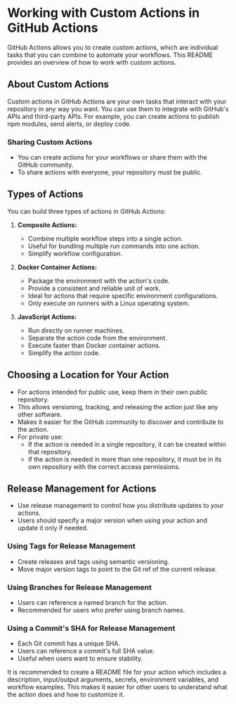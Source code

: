 # Working with Custom Actions in GitHub Actions

GitHub Actions allows you to create custom actions, which are individual tasks that you can combine to automate your workflows. This README provides an overview of how to work with custom actions.

## About Custom Actions

Custom actions in GitHub Actions are your own tasks that interact with your repository in any way you want. You can use them to integrate with GitHub's APIs and third-party APIs. For example, you can create actions to publish npm modules, send alerts, or deploy code.

### Sharing Custom Actions

-   You can create actions for your workflows or share them with the GitHub community.
-   To share actions with everyone, your repository must be public.

## Types of Actions

You can build three types of actions in GitHub Actions:

1. **Composite Actions:**

    - Combine multiple workflow steps into a single action.
    - Useful for bundling multiple run commands into one action.
    - Simplify workflow configuration.

2. **Docker Container Actions:**

    - Package the environment with the action's code.
    - Provide a consistent and reliable unit of work.
    - Ideal for actions that require specific environment configurations.
    - Only execute on runners with a Linux operating system.

3. **JavaScript Actions:**
    - Run directly on runner machines.
    - Separate the action code from the environment.
    - Execute faster than Docker container actions.
    - Simplify the action code.

## Choosing a Location for Your Action

-   For actions intended for public use, keep them in their own public repository.
-   This allows versioning, tracking, and releasing the action just like any other software.
-   Makes it easier for the GitHub community to discover and contribute to the action.
-   For private use:
    -   If the action is needed in a single repository, it can be created within that repository.
    -   If the action is needed in more than one repository, it must be in its own repository with the correct access permissions.

## Release Management for Actions

-   Use release management to control how you distribute updates to your actions.
-   Users should specify a major version when using your action and update it only if needed.

### Using Tags for Release Management

-   Create releases and tags using semantic versioning.
-   Move major version tags to point to the Git ref of the current release.

### Using Branches for Release Management

-   Users can reference a named branch for the action.
-   Recommended for users who prefer using branch names.

### Using a Commit's SHA for Release Management

-   Each Git commit has a unique SHA.
-   Users can reference a commit's full SHA value.
-   Useful when users want to ensure stability.

It is recommended to create a README file for your action which includes a description, input/output arguments, secrets, environment variables, and workflow examples. This makes it easier for other users to understand what the action does and how to customize it.
